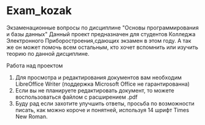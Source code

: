 # Exam_kozak
Экзаменационные вопросы по дисциплине "Основы программирования и базы данных"
Данный проект предназначен для студентов Колледжа Электронного Приборостроения,сдающих экзамен в этом году. А так же он может помочь всем остальным, кто хочет вспомнить или изучить теорию по данной дисциплине.

Работа над проектом

1. Для просмотра и редактирования документов вам необходим LibreOffice Writer  (поддержка Microsoft Office не гарантированна)
2. Если вы не планируете редактировать документ, то можете воспользоваться файлом с расширением .pdf
3. Буду рад если захотите улучшить ответы, просьба по возможности писать, как можно короче и понятней, используя 14 шрифт Times New Roman.

